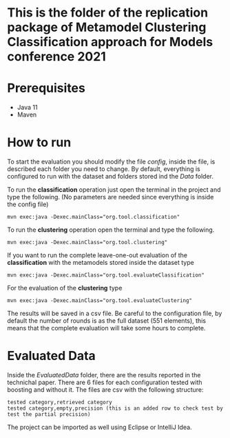 # This is the folder of the replication package of Metamodel Clustering Classification approach for Models conference 2021

# Prerequisites
  * Java 11
  * Maven

# How to run

To start the evaluation you should modify the file *config*, inside the file, is described each folder you need to change.
By default, everything is configured to run with the dataset and folders stored ind the *Data* folder.

To run the **classification** operation just open the terminal in the project and type the following. (No parameters are needed since everything is inside the config file)
```
mvn exec:java -Dexec.mainClass="org.tool.classification"
```

To run the **clustering** operation open the terminal and type the following.
```
mvn exec:java -Dexec.mainClass="org.tool.clustering"
```

If you want to run the complete leave-one-out evaluation of the **classification** with the metamodels stored inside the dataset type
```
mvn exec:java -Dexec.mainClass="org.tool.evaluateClassification"
```

For the evaluation of the **clustering** type
```
mvn exec:java -Dexec.mainClass="org.tool.evaluateClustering"
```
The results will be saved in a csv file.
Be careful to the configuration file, by default the number of rounds is as the full dataset (551 elements), this means that the complete evaluation will take some hours to complete. 

# Evaluated Data

Inside the *EvaluatedData* folder, there are the results reported in the technichal paper.
There are 6 files for each configuration tested with boosting and without it.
The files are csv with the following structure:
```
tested category,retrieved category
tested category,empty,precision (this is an added row to check test by test the partial precision)
```

The project can be imported as well using Eclipse or IntelliJ Idea.
